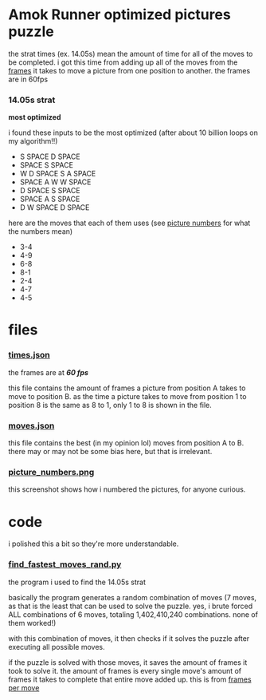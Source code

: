 # Amok Runner optimized pictures puzzle
the strat times (ex. 14.05s) mean the amount of time for all of the moves to be completed. i got this time from adding up all of the moves from the [frames](https://github.com/notPlatformer/amok-pictures/blob/main/times.json) it takes to move a picture from one position to another. the frames are in 60fps

### 14.05s strat
**most optimized**

i found these inputs to be the most optimized (after about 10 billion loops on my algorithm!!)
- S SPACE D SPACE
- SPACE S SPACE
- W D SPACE S A SPACE
- SPACE A W W SPACE
- D SPACE S SPACE
- SPACE A S SPACE
- D W SPACE D SPACE

here are the moves that each of them uses (see [picture numbers](https://github.com/notPlatformer/amok-pictures/blob/main/picture_numbers.png) for what the numbers mean)
- 3-4
- 4-9
- 6-8
- 8-1
- 2-4
- 4-7
- 4-5

# files

### [times.json](https://github.com/notPlatformer/amok-pictures/blob/main/times.json)
the frames are at **_60 fps_**

this file contains the amount of frames a picture from position A takes to move to position B.
as the time a picture takes to move from position 1 to position 8 is the same as 8 to 1, only 1 to 8 is shown in the file.

### [moves.json](https://github.com/notPlatformer/amok-pictures/blob/main/moves.json)
this file contains the best (in my opinion lol) moves from position A to B. there may or may not be some bias here, but that is irrelevant.

### [picture_numbers.png](https://github.com/notPlatformer/amok-pictures/blob/main/picture_numbers.png)
this screenshot shows how i numbered the pictures, for anyone curious.



# code
i polished this a bit so they're more understandable.

### [find_fastest_moves_rand.py](https://github.com/notPlatformer/amok-pictures/blob/main/find_fastest_moves_rand.py)
the program i used to find the 14.05s strat

basically the program generates a random combination of moves (7 moves, as that is the least that can be used to solve the puzzle. yes, i brute forced ALL combinations of 6 moves, totaling 1,402,410,240 combinations. none of them worked!)

with this combination of moves, it then checks if it solves the puzzle after executing all possible moves.

if the puzzle is solved with those moves, it saves the amount of frames it took to solve it. the amount of frames is every single move's amount of frames it takes to complete that entire move added up. this is from [frames per move](https://github.com/notPlatformer/amok-pictures/blob/main/times.json)
